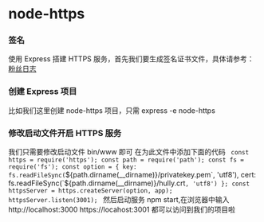 # node-https

### 签名
  使用 Express 搭建 HTTPS 服务，首先我们要生成签名证书文件，具体请参考：[粉丝日志](http://blog.fens.me/nodejs-https-server/)

### 创建 Express 项目
  比如我们这里创建 node-https 项目，只需 express -e node-https

### 修改启动文件开启 HTTPS 服务
  我们只需要修改启动文件 bin/www 即可
  在为此文件中添加下面的代码
  `
  const https = require('https');
  const path = require('path');
  const fs = require('fs');
  const option = {
    key: fs.readFileSync(`${path.dirname(__dirname)}/privatekey.pem`, 'utf8'),
    cert: fs.readFileSync(`${path.dirname(__dirname)}/hully.crt`, 'utf8')
  };
  const httpsServer = https.createServer(option, app);
  httpsServer.listen(3001);
  `
  然后启动服务 npm start,在浏览器中输入 http://localhost:3000  https://locahost:3001 都可以访问到我们的项目啦
